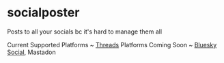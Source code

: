 # socialposter
Posts to all your socials bc it's hard to manage them all

Current Supported Platforms ~ [Threads](https://threads.net)
Platforms Coming Soon ~ [Bluesky Social](https://bsky.app/), Mastadon
